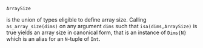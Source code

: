 ```
ArraySize
```

is the union of types eligible to define array size. Calling `as_array_size(dims)` on any argument `dims` such that `isa(dims,ArraySize)` is true yields an array size in canonical form, that is an instance of `Dims{N}` which is an alias for an `N`-tuple of `Int`.
